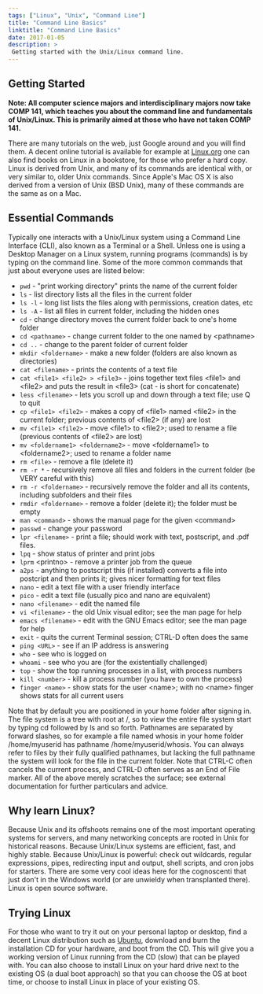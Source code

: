 ```yaml
---
tags: ["Linux", "Unix", "Command Line"]
title: "Command Line Basics"
linktitle: "Command Line Basics"
date: 2017-01-05
description: >
 Getting started with the Unix/Linux command line. 
---
```


## Getting Started

**Note: All computer science majors and interdisciplinary majors now take COMP 141, which teaches you about the command line and fundamentals of Unix/Linux. This is primarily aimed at those who have not taken COMP 141.**

There are many tutorials on the web, just Google around and you will
find them. A decent online tutorial is available for example at
[Linux.org](http://www.linux.org/lessons/beginner/toc.html) one can also
find books on Linux in a bookstore, for those who prefer a hard copy.
Linux is derived from Unix, and many of its commands are identical with,
or very similar to, older Unix commands. Since Apple\'s Mac OS X is also
derived from a version of Unix (BSD Unix), many of these commands are
the same as on a Mac.

## Essential Commands

Typically one interacts with a Unix/Linux system using a Command Line
Interface (CLI), also known as a Terminal or a Shell. Unless one is
using a Desktop Manager on a Linux system, running programs (commands)
is by typing on the command line. Some of the more common commands that
just about everyone uses are listed below:

-   `pwd` - \"print working directory\" prints the name of the current
    folder
-   `ls` - list directory lists all the files in the current folder
-   `ls -l` - long list lists the files along with permissions, creation
    dates, etc
-   `ls -A` - list all files in current folder, including the hidden
    ones
-   `cd` - change directory moves the current folder back to one\'s home
    folder
-   `cd <pathname>` - change current folder to the one named by
    \<pathname>
-   `cd ..` - change to the parent folder of current folder
-   `mkdir <foldername>` - make a new folder (folders are also known as
    directories)
-   `cat <filename>` - prints the contents of a text file
-   `cat <file1> <file2> > <file3>` - joins together text files \<file1>
    and \<file2> and puts the result in \<file3> (cat - is short for
    concatenate)
-   `less <filename>` - lets you scroll up and down through a text file;
    use Q to quit
-   `cp <file1> <file2>` - makes a copy of \<file1> named \<file2> in
    the current folder; previous contents of \<file2> (if any) are lost
-   `mv <file1> <file2>` - move \<file1> to \<file2>; used to rename a
    file (previous contents of \<file2> are lost)
-   `mv <foldername1> <foldername2>` - move \<foldername1> to
    \<foldername2>; used to rename a folder name
-   `rm <file>` - remove a file (delete it)
-   `rm -r *` - recursively remove all files and folders in the current
    folder (be VERY careful with this)
-   `rm -r <foldername>` - recursively remove the folder and all its
    contents, including subfolders and their files
-   `rmdir <foldername>` - remove a folder (delete it); the folder must
    be empty
-   `man <command>` - shows the manual page for the given \<command>
-   `passwd` - change your password
-   `lpr <filename>` - print a file; should work with text, postscript,
    and .pdf files.
-   `lpq` - show status of printer and print jobs
-   `lprm` \<printno> - remove a printer job from the queue
-   `a2ps` - anything to postscript this (if installed) converts a file
    into postcript and then prints it; gives nicer formatting for text
    files
-   `nano` - edit a text file with a user friendly interface
-   `pico` - edit a text file (usually pico and nano are equivalent)
-   `nano <filename>` - edit the named file
-   `vi <filename>` - the old Unix visual editor; see the man page for
    help
-   `emacs <filename>` - edit with the GNU Emacs editor; see the man
    page for help
-   `exit` - quits the current Terminal session; CTRL-D often does the
    same
-   `ping <URL>` - see if an IP address is answering
-   `who` - see who is logged on
-   `whoami` - see who you are (for the existentially challenged)
-   `top` - show the top running processes in a list, with process
    numbers
-   `kill <number>` - kill a process number (you have to own the
    process)
-   `finger <name>` - show stats for the user \<name>; with no \<name>
    finger shows stats for all current users

Note that by default you are positioned in your home folder after
signing in. The file system is a tree with root at /, so to view the
entire file system start by typing cd followed by ls and so forth.
Pathnames are separated by forward slashes, so for example a file named
whosis in your home folder /home/myuserid has pathname
/home/myuserid/whosis. You can always refer to files by their fully
qualified pathnames, but lacking the full pathname the system will look
for the file in the current folder. Note that CTRL-C often cancels the
current process, and CTRL-D often serves as an End of File marker. All
of the above merely scratches the surface; see external documentation
for further particulars and advice.

## Why learn Linux?

Because Unix and its offshoots remains one of the most important
operating systems for servers, and many networking concepts are rooted
in Unix for historical reasons. Because Unix/Linux systems are
efficient, fast, and highly stable. Because Unix/Linux is powerful:
check out wildcards, regular expressions, pipes, redirecting input and
output, shell scripts, and cron jobs for starters. There are some very
cool ideas here for the cognoscenti that just don\'t in the Windows
world (or are unwieldy when transplanted there). Linux is open source
software.

## Trying Linux

For those who want to try it out on your personal laptop or desktop,
find a decent Linux distribution such as
[Ubuntu](http://www.ubuntu.com/), download and burn the installation CD
for your hardware, and boot from the CD. This will give you a working
version of Linux running from the CD (slow) that can be played with. You
can also choose to install Linux on your hard drive next to the existing
OS (a dual boot approach) so that you can choose the OS at boot time, or
choose to install Linux in place of your existing OS.
